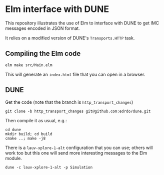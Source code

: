 # Elm interface with DUNE

This repository illustrates the use of Elm to interface with DUNE to get IMC messages encoded in JSON format.

It relies on a modified version of DUNE's `Transports.HTTP` task.

## Compiling the Elm code

```
elm make src/Main.elm
```

This will generate an `index.html` file that you can open in a browser.

## DUNE

Get the code (note that the branch is `http_transport_changes`)

``` 
git clone -b http_transport_changes git@github.com:edrdo/dune.git
```

Then compile it as usual, e.g.:

```
cd dune
mkdir build; cd build
cmake ..; make -j8
``` 

There is a `lauv-xplore-1-alt` configuration that you can use;
others will work too but this one will send more interesting messages to the Elm module. 

```
dune -c lauv-xplore-1-alt -p Simulation
``` 

